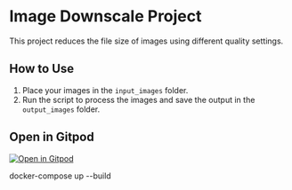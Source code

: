 # Image Downscale Project

This project reduces the file size of images using different quality settings.

## How to Use

1. Place your images in the `input_images` folder.
2. Run the script to process the images and save the output in the `output_images` folder.

## Open in Gitpod

[![Open in Gitpod](https://gitpod.io/button/open-in-gitpod.svg)](https://gitpod.io/#https://github.com/chasseuragace/image_downscale)

docker-compose up --build
